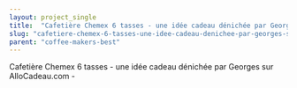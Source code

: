 ```yaml
---
layout: project_single
title:  "Cafetière Chemex 6 tasses - une idée cadeau dénichée par Georges sur AlloCadeau.com -"
slug: "cafetiere-chemex-6-tasses-une-idee-cadeau-denichee-par-georges-sur"
parent: "coffee-makers-best"
---
```

Cafetière Chemex 6 tasses - une idée cadeau dénichée par Georges sur AlloCadeau.com -